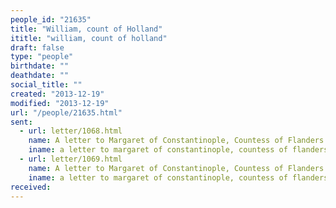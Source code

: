 ```yaml
---
people_id: "21635"
title: "William, count of Holland"
ititle: "william, count of holland"
draft: false
type: "people"
birthdate: ""
deathdate: ""
social_title: ""
created: "2013-12-19"
modified: "2013-12-19"
url: "/people/21635.html"
sent:
  - url: letter/1068.html
    name: A letter to Margaret of Constantinople, Countess of Flanders (1248, September)
    iname: a letter to margaret of constantinople, countess of flanders (1248, september)
  - url: letter/1069.html
    name: A letter to Margaret of Constantinople, Countess of Flanders (1248, September)
    iname: a letter to margaret of constantinople, countess of flanders (1248, september)
received:
---
```

